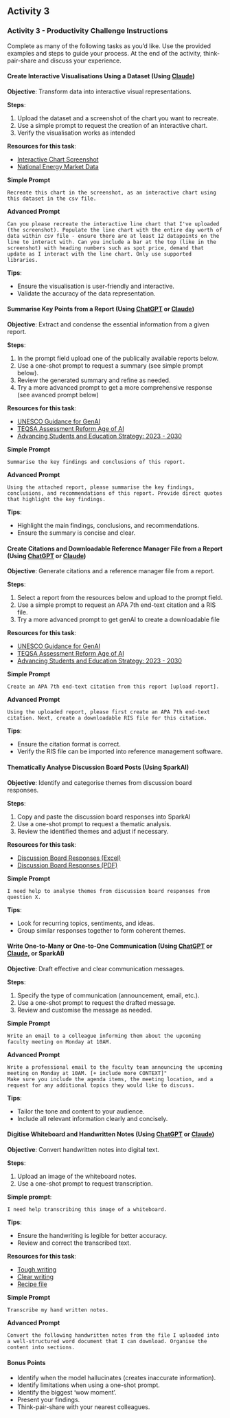## Activity 3 

### Activity 3 - Productivity Challenge Instructions

Complete as many of the following tasks as you’d like. Use the provided examples and steps to guide your process. At the end of the activity, think-pair-share and discuss your experience.

#### Create Interactive Visualisations Using a Dataset (Using [Claude](https://claude.ai))

**Objective**: Transform data into interactive visual representations.

**Steps**:
1. Upload the dataset and a screenshot of the chart you want to recreate.
2. Use a simple prompt to request the creation of an interactive chart.
3. Verify the visualisation works as intended 

**Resources for this task**:
- [Interactive Chart Screenshot](resources/IScreenshot.png)
- [National Energy Market Data](resources/NEMData.csv)


**Simple Prompt**
```
Recreate this chart in the screenshot, as an interactive chart using this dataset in the csv file.
```

**Advanced Prompt**
```
Can you please recreate the interactive line chart that I've uploaded (the screenshot). Populate the line chart with the entire day worth of data within csv file - ensure there are at least 12 datapoints on the line to interact with. Can you include a bar at the top (like in the screenshot) with heading numbers such as spot price, demand that update as I interact with the line chart. Only use supported libraries.
```

**Tips**:
- Ensure the visualisation is user-friendly and interactive.
- Validate the accuracy of the data representation.


#### Summarise Key Points from a Report (Using [ChatGPT](https://chatgpt.com) or [Claude](https://claude.ai))

**Objective**: Extract and condense the essential information from a given report.

**Steps**:
1. In the prompt field upload one of the publically available reports below.
2. Use a one-shot prompt to request a summary (see simple prompt below).
3. Review the generated summary and refine as needed. 
4. Try a more advanced prompt to get a more comprehensive response (see avanced prompt below)

**Resources for this task**:
- [UNESCO Guidance for GenAI](resources/UNESCO.pdf)
- [TEQSA Assessment Reform Age of AI](resources/TEQSA.pdf)
- [Advancing Students and Education Strategy: 2023 - 2030](resources/ASES.pdf)

**Simple Prompt**
```
Summarise the key findings and conclusions of this report.
```

**Advanced Prompt**
```
Using the attached report, please summarise the key findings, conclusions, and recommendations of this report. Provide direct quotes that highlight the key findings.
```

**Tips**:
- Highlight the main findings, conclusions, and recommendations.
- Ensure the summary is concise and clear.


#### Create Citations and Downloadable Reference Manager File from a Report (Using [ChatGPT](https://chatgpt.com) or [Claude](https://claude.ai))

**Objective**: Generate citations and a reference manager file from a report.

**Steps**:
1. Select a report from the resources below and upload to the prompt field. 
2. Use a simple prompt to request an APA 7th end-text citation and a RIS file.
3. Try a more advanced prompt to get genAI to create a downloadable file

**Resources for this task**:
- [UNESCO Guidance for GenAI](resources/UNESCO.pdf)
- [TEQSA Assessment Reform Age of AI](resources/TEQSA.pdf)
- [Advancing Students and Education Strategy: 2023 - 2030](resources/ASES.pdf)

**Simple Prompt**
```
Create an APA 7th end-text citation from this report [upload report]. 
```

**Advanced Prompt**
```
Using the uploaded report, please first create an APA 7th end-text citation. Next, create a downloadable RIS file for this citation. 
```

**Tips**:
- Ensure the citation format is correct.
- Verify the RIS file can be imported into reference management software.


#### Thematically Analyse Discussion Board Posts (Using SparkAI)

**Objective**: Identify and categorise themes from discussion board responses.

**Steps**:
1. Copy and paste the discussion board responses into SparkAI
2. Use a one-shot prompt to request a thematic analysis.
3. Review the identified themes and adjust if necessary.

**Resources for this task**:
- [Discussion Board Responses (Excel)](resources/DiscussionBoardExcel.xlsx)
- [Discussion Board Responses (PDF)](resources/DiscussionBoardPDF.pdf)

**Simple Prompt**
```
I need help to analyse themes from discussion board responses from question X. 
```

**Tips**:
- Look for recurring topics, sentiments, and ideas.
- Group similar responses together to form coherent themes.


#### Write One-to-Many or One-to-One Communication (Using [ChatGPT](https://chatgpt.com) or [Claude](https://claude.ai), or SparkAI)

**Objective**: Draft effective and clear communication messages.

**Steps**:
1. Specify the type of communication (announcement, email, etc.).
2. Use a one-shot prompt to request the drafted message.
3. Review and customise the message as needed.

**Simple Prompt**
```
Write an email to a colleague informing them about the upcoming faculty meeting on Monday at 10AM.
```

**Advanced Prompt**
```
Write a professional email to the faculty team announcing the upcoming meeting on Monday at 10AM. [+ include more CONTEXT]"
Make sure you include the agenda items, the meeting location, and a request for any additional topics they would like to discuss.
```

**Tips**:
- Tailor the tone and content to your audience.
- Include all relevant information clearly and concisely.


#### Digitise Whiteboard and Handwritten Notes (Using [ChatGPT](https://chatgpt.com) or [Claude](https://claude.ai))

**Objective**: Convert handwritten notes into digital text.

**Steps**:
1. Upload an image of the whiteboard notes.
2. Use a one-shot prompt to request transcription.

**Simple prompt**:
```
I need help transcribing this image of a whiteboard.
```

**Tips**:
- Ensure the handwriting is legible for better accuracy.
- Review and correct the transcribed text.

**Resources for this task**:
- [Tough writing](resources/Whiteboard1.jpg)
- [Clear writing](resources/Whiteboard2.jpg)
- [Recipe file](resources/recipe.jpg)


**Simple Prompt**
```
Transcribe my hand written notes.
```

**Advanced Prompt**
```
Convert the following handwritten notes from the file I uploaded into a well-structured word document that I can download. Organise the content into sections. 
```


#### Bonus Points

- Identify when the model hallucinates (creates inaccurate information).
- Identify limitations when using a one-shot prompt.
- Identify the biggest ‘wow moment’.
- Present your findings.
- Think-pair-share with your nearest colleagues.

